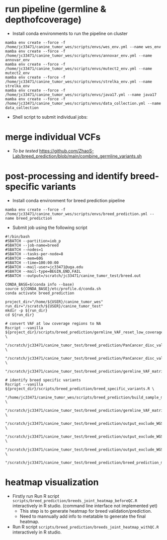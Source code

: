 # run pipeline (germline & depthofcoverage)
- Install conda environments to run the pipeline on cluster
```
mamba env create --force -f /home/jc33471/canine_tumor_wes/scripts/envs/wes_env.yml --name wes_env
mamba env create --force -f /home/jc33471/canine_tumor_wes/scripts/envs/annovar_env.yml --name annovar_env
mamba env create --force -f /home/jc33471/canine_tumor_wes/scripts/envs/mutect2_env.yml --name mutect2_env
mamba env create --force -f /home/jc33471/canine_tumor_wes/scripts/envs/strelka_env.yml --name strelka_env
mamba env create --force -f /home/jc33471/canine_tumor_wes/scripts/envs/java17.yml --name java17
mamba env create --force -f /home/jc33471/canine_tumor_wes/scripts/envs/data_collection.yml --name data_collection
```
- Shell script to submit individual jobs:


# merge individual VCFs
- *To be tested* https://github.com/ZhaoS-Lab/breed_prediction/blob/main/combine_germline_variants.sh


# post-processing and identify breed-specific variants
- Install conda environment for breed prediction pipeline
```
mamba env create --force -f /home/jc33471/canine_tumor_wes/scripts/envs/breed_prediction.yml --name breed_prediction
```

- Submit job using the following script
```
#!/bin/bash
#SBATCH --partition=iob_p
#SBATCH --job-name=breed
#SBATCH --nodes=1
#SBATCH --tasks-per-node=8
#SBATCH --mem=60G
#SBATCH --time=100:00:00
#SBATCH --mail-user=jc33471@uga.edu
#SBATCH --mail-type=BEGIN,END,FAIL
#SBATCH --output=/scratch/jc33471/canine_tumor_test/breed.out

CONDA_BASE=$(conda info --base)
source ${CONDA_BASE}/etc/profile.d/conda.sh
conda activate breed_prediction

project_dir="/home/${USER}/canine_tumor_wes"
run_dir="/scratch/${USER}/canine_tumor_test"
mkdir -p ${run_dir}
cd ${run_dir}

# convert VAF at low coverage regions to NA
Rscript --vanilla ${project_dir}/scripts/breed_prediction/germline_VAF_reset_low_coverage.R \
  "/scratch/jc33471/canine_tumor_test/breed_prediction/PanCancer_disc_val_merged_germline_VAF_01_01_2021.txt.gz" \
  "/scratch/jc33471/canine_tumor_test/breed_prediction/PanCancer_disc_val_merged_germline_depths_01_01_2021.txt.gz" \
  "/scratch/jc33471/canine_tumor_test/breed_prediction/germline_VAF_matrix.reset_low_coverage.txt.gz"

# identify breed specific variants
Rscript --vanilla ${project_dir}/scripts/breed_prediction/breed_specific_variants.R \
  "/home/jc33471/canine_tumor_wes/scripts/breed_prediction/build_sample_meta_data.R" \
  "/scratch/jc33471/canine_tumor_test/breed_prediction/germline_VAF_matrix.reset_low_coverage.txt.gz" \
  "/scratch/jc33471/canine_tumor_test/breed_prediction/output_exclude_WGS/breed_unique_variants.txt" \
  "/scratch/jc33471/canine_tumor_test/breed_prediction/output_exclude_WGS/breed_enriched_variants.txt" \
  "/scratch/jc33471/canine_tumor_test/breed_prediction/output_exclude_WGS/all_breed_specific_variants.txt" \
  "/scratch/jc33471/canine_tumor_test/breed_prediction/breed_prediction_metadata.txt"
```

# heatmap visualization
- Firstly run Run R script `scripts/breed_prediction/breeds_joint_heatmap_beforeQC.R` interactively in R studio.  (command line interface not implemented yet)
  - This step is to generate heatmap for breed validation/prediction.
  - Need to mannually add info to metatable to generate the final heatmap.
- Run R script `scripts/breed_prediction/breeds_joint_heatmap_withQC.R` interactively in R studio.
